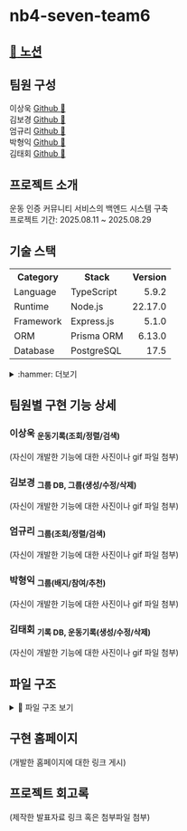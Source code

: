 # nb4-seven-team6

## [:link: 노션](https://www.notion.so/24cb1b4efe4d80dc818cf37149e2f65b)

## 팀원 구성
이상욱 [Github :link:](https://github.com/NewL1f3)<br>
김보경 [Github :link:](https://github.com/bgk614)<br>
엄규리 [Github :link:](https://github.com/ammgree)<br>
박형익 [Github :link:](https://github.com/Sw-twt)<br>
김태회 [Github :link:](https://github.com/F-los)<br>

## 프로젝트 소개

운동 인증 커뮤니티 서비스의 백엔드 시스템 구축<br>
프로젝트 기간: 2025.08.11 ~ 2025.08.29<br>


## 기술 스택
<table>
  <tr>
    <th>Category</th>
    <th>Stack</th>
    <th align="right">Version</th>
  </tr>
  <tr>
    <td>Language</td>
    <td>TypeScript</td>
    <td align="right">5.9.2</td>
  </tr>
  <tr>
    <td>Runtime</td>
    <td>Node.js</td>
    <td align="right">22.17.0</td>
  </tr>
  <tr>
    <td>Framework</td>
    <td>Express.js</td>
    <td align="right">5.1.0</td>
  </tr>
  <tr>
    <td>ORM</td>
    <td>Prisma ORM</td>
    <td align="right">6.13.0</td>
  </tr>
  <tr>
    <td>Database</td>
    <td>PostgreSQL</td>
    <td align="right">17.5</td>
  </tr>
</table>
<detail>

<details>
<summary> :hammer: 더보기</summary>

### 사용 툴
<table>
  <tr>
    <th>Category</th>
    <th>Tool</th>
    <th align="right">Version</th>
  </tr>
  <tr>
    <td>Config</td>
    <td>dotenv</td>
    <td align="right">17.2.1</td>
  </tr>
  <tr>
    <td>API Docs</td>
    <td>swagger-ui-express</td>
    <td align="right">5.0.1</td>
  </tr>
  <tr>
    <td rowspan="3">Lint</td>
    <td>eslint</td>
    <td align="right">9.33.0</td>
  </tr>
  <tr>
    <td>@typescript-eslint/eslint-plugin</td>
    <td align="right">8.39.1</td>
  </tr>
  <tr>
    <td>@typescript-eslint/parser</td>
    <td align="right">8.39.1</td>
  </tr>
  <tr>
    <td rowspan="2">Formatter</td>
    <td>Prettier</td>
    <td align="right">3.6.2</td>
  </tr>
  <tr>
    <td>eslint-plugin-prettier</td>
    <td align="right">5.5.4</td>
  </tr>
  <tr>
    <td rowspan="2">Dev Tools</td>
    <td>nodemon</td>
    <td align="right">3.1.10</td>
  </tr>
  <tr>
    <td>tsx</td>
    <td align="right">4.20.4</td>
  </tr>
  <tr>
    <td rowspan="2">Types</td>
    <td>@types/express</td>
    <td align="right">5.0.3</td>
  </tr>
  <tr>
    <td>@types/node</td>
    <td align="right">24.2.1</td>
  </tr>
</table>

### 기타
<table>
  <tr>
    <th>Tool</th>
    <th>Version</th>
  </tr>
  <tr>
    <td>Git &amp; GitHub</td>
    <td>-</td>
  </tr>
  <tr>
    <td>Discord</td>
    <td>-</td>
  </tr>
  <tr>
    <td>Notion</td>
    <td>-</td>
  </tr>
</table>
</details>

## 팀원별 구현 기능 상세

### 이상욱  <sub>운동기록(조회/정렬/검색)</sub>
(자신이 개발한 기능에 대한 사진이나 gif 파일 첨부)

### 김보경  <sub>그룹 DB, 그룹(생성/수정/삭제)</sub>
(자신이 개발한 기능에 대한 사진이나 gif 파일 첨부)

### 엄규리  <sub>그룹(조회/정렬/검색)</sub>
(자신이 개발한 기능에 대한 사진이나 gif 파일 첨부)

### 박형익  <sub>그룹(배지/참여/추천)</sub>
(자신이 개발한 기능에 대한 사진이나 gif 파일 첨부)

### 김태회  <sub>기록 DB, 운동기록(생성/수정/삭제)</sub>
(자신이 개발한 기능에 대한 사진이나 gif 파일 첨부)

## 파일 구조
<details>
<summary>📂 파일 구조 보기</summary>

```
 src
 ┣ config
 ┃ ┗ db.ts
 ┣ controllers
 ┃ ┣ record
 ┃ ┃ ┗ create_record.controller.ts
 ┃ ┗ group
 ┃    ┣ create_group.controller.ts
 ┃    ┣ delete_group.controller.ts
 ┃    ┣ update_group.controller.ts
 ┃    ┣ list_groups.controller.ts
 ┃    ┣ get_group.controller.ts
 ┃    ┣ recommend_group.controller.ts
 ┃    ┣ join_group.controller.ts
 ┃    ┗ leave_group.controller.ts
 ┣ middleware
 ┃ ┣ group.middleware.ts
 ┃ ┣ record.middleware.ts
 ┃ ┣ auth.middleware.ts
 ┃ ┗ error.middleware.ts
 ┣ models
 ┃ ┣ record.model.ts
 ┃ ┗ group.model.ts
 ┣ routes
 ┃ ┣ record.routes.ts
 ┃ ┗ group.routes.ts
 ┣ services
 ┃ ┣ record
 ┃ ┃ ┗ create_record.service.ts
 ┃ ┗ group
 ┃    ┣ create_group.service.ts
 ┃    ┣ delete_group.service.ts
 ┃    ┣ update_group.service.ts
 ┃    ┣ list_groups.service.ts
 ┃    ┣ get_group.service.ts
 ┃    ┣ recommend_group.service.ts
 ┃    ┣ join_group.service.ts
 ┃    ┣ leave_group.service.ts
 ┃    ┗ badge_evaluation.service.ts
 ┣ utils
 ┃ ┣ jwt.ts
 ┃ ┣ constants.ts
 ┃ ┗ logger.ts
 ┣ app.ts
 ┗ server.ts
prisma
 ┣ schema.prisma
 ┗ seed.ts
.env
.env.example
.gitignore
.prettierrc
app.js
eslint.config.ts
package.json
tsconfig.json
README.md
```
</details>

## 구현 홈페이지

(개발한 홈페이지에 대한 링크 게시)

## 프로젝트 회고록

(제작한 발표자료 링크 혹은 첨부파일 첨부)
